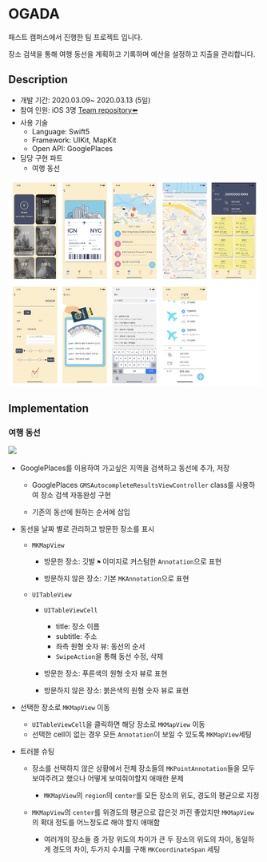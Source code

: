 # OGADA

패스트 캠퍼스에서 진행한 팀 프로젝트 입니다.

장소 검색을 통해 여행 동선을 계획하고 기록하며 예산을 설정하고 지출을 관리합니다.





## Description

- 개발 기간: 2020.03.09~ 2020.03.13 (5일)
- 참여 인원: iOS 3명 [Team repository⬅️](https://github.com/JoongChangYang/OGADA_iOS)
- 사용 기술
  - Language: Swift5
  - Framework: UIKit, MapKit
  - Open API: GooglePlaces
- 담당 구현 파트
  - 여행 동선 

<img src = "https://github.com/JoongChangYang/OGADA_iOS/blob/master/assets/OGADA_synthesize.png"></img>

## Implementation

### 여행 동선

<img src = "https://github.com/JoongChangYang/OGADA_iOS/blob/master/assets/movingline.gif"></img>

- GooglePlaces를 이용하여 가고싶은 지역을 검색하고 동선에 추가, 저장

  - GooglePlaces `GMSAutocompleteResultsViewController` class를 사용하여 장소 검색 자동완성 구현

  - 기존의 동선에 원하는 순서에 삽입

  

- 동선을 날짜 별로 관리하고 방문한 장소를 표시

  - `MKMapView`

    - 방문한 장소: 깃발 `⚑` 이미지로 커스텀한 `Annotation`으로 표현

    - 방문하지 않은 장소: 기본 `MKAnnotation`으로 표현

  - `UITableView` 

    - `UITableViewCell`
      - title: 장소 이름
      - subtitle: 주소
      - 좌측 원형 숫자 뷰: 동선의 순서
      - `SwipeAction`을 통해 동선 수정, 삭제

    - 방문한 장소: 푸른색의 원형 숫자 뷰로 표현
    - 방문하지 않은 장소: 붉은색의 원형 숫자 뷰로 표현

    

- 선택한 장소로 `MKMapView` 이동 

  - `UITableViewCell`을 클릭하면 해당 장소로 `MKMapView` 이동
  - 선택한 cell이 없는 경우 모든 `Annotation`이 보일 수 있도록 `MKMapView`세팅

- 트러블 슈팅

  - 장소를 선택하지 않은 상황에서 전체 장소들의 `MKPointAnnotation`들을 모두 보여주려고 했으나 어떻게 보여줘야할지 애매한 문제

    - `MKMapView`의 `region`의 `center`를 모든 장소의 위도, 경도의 평균으로 지정

      

  - `MKMapView`의 `center`를 위경도의 평균으로 잡은것 까진 좋았지만 `MKMapView`의 확대 정도를 어느정도로 해야 할지 애매함

    - 여러개의 장소들 중 가장 위도의 차이가 큰 두 장소의 위도의 차이, 동일하게 경도의 차이, 두가지 수치를 구해 `MKCoordinateSpan` 세팅